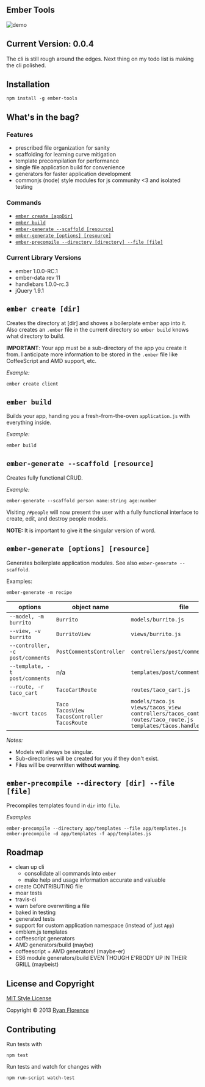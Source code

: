 Ember Tools
-----------

![demo](http://i.imgur.com/LNfnYRO.gif)

## Current Version: 0.0.4

The cli is still rough around the edges. Next thing on my todo list is making the cli polished.

## Installation

`npm install -g ember-tools`

## What's in the bag?

### Features

- prescribed file organization for sanity
- scaffolding for learning curve mitigation
- template precompilation for performance
- single file application build for convenience
- generators for faster application development
- commonjs (node) style modules for js community <3 and isolated testing

### Commands

- [`ember create [appDir]`](#ember-create-dir)
- [`ember build`](#ember-build)
- [`ember-generate --scaffold [resource]`](#ember-generate---scaffold-resource)
- [`ember-generate [options] [resource]`](#ember-generate-options-resource)
- [`ember-precompile --directory [directory] --file [file]`](#ember-generate---scaffold-resource)

### Current Library Versions

- ember 1.0.0-RC.1
- ember-data rev 11
- handlebars 1.0.0-rc.3
- jQuery 1.9.1

## `ember create [dir]`

Creates the directory at [dir] and shoves a boilerplate ember app into
it. Also creates an `.ember` file in the current directory so `ember
build` knows what directory to build.

**IMPORTANT**: Your app must be a sub-directory of the app you create it
from. I anticipate more information to be stored in the `.ember` file
like CoffeeScript and AMD support, etc.

_Example:_

```sh
ember create client
```

## `ember build`

Builds your app, handing you a fresh-from-the-oven `application.js` with
everything inside.

_Example:_

```sh
ember build
```

## `ember-generate --scaffold [resource]`

Creates fully functional CRUD.

_Example:_

`ember-generate --scaffold person name:string age:number`

Visiting `/#people` will now present the user with a fully functional interface to create, edit, and destroy people models.

**NOTE:** It is important to give it the singular version of word.

## `ember-generate [options] [resource]`

Generates boilerplate application modules. See also `ember-generate --scaffold`.

Examples:

`ember-generate -m recipe`

| options | object name | file |
| --------|-------------|------|
| `--model, -m burrito` | `Burrito` | `models/burrito.js` |
| `--view, -v burrito` | `BurritoView` | `views/burrito.js` |
| `--controller, -c post/comments` | `PostCommentsController` | `controllers/post/comments.js` |
| `--template, -t post/comments` | n/a | `templates/post/comments.handlebars` |
| `--route, -r taco_cart` | `TacoCartRoute` | `routes/taco_cart.js` |
| `-mvcrt tacos` | `Taco` <br>`TacosView` <br>`TacosController` <br>`TacosRoute` | `models/taco.js` <br>`views/tacos_view` <br>`controllers/tacos_controller.js` <br>`routes/taco_route.js` <br>`templates/tacos.handlebars`|

_Notes:_

- Models will always be singular.
- Sub-directories will be created for you if they don't exist.
- Files will be overwritten **without warning**.

## `ember-precompile --directory [dir] --file [file]`

Precompiles templates found in `dir` into `file`.

_Examples_

`ember-precompile --directory app/templates --file app/templates.js`
`ember-precompile -d app/templates -f app/templates.js`


## Roadmap

- clean up cli
  - consolidate all commands into `ember`
  - make help and usage information accurate and valuable 
- create CONTRIBUTING file
- moar tests
- travis-ci
- warn before overwriting a file
- baked in testing
- generated tests
- support for custom application namespace (instead of just `App`)
- emblem.js templates
- coffeescript generators
- AMD generators/build (maybe)
- coffeescript + AMD generators! (maybe-er)
- ES6 module generators/build EVEN THOUGH E'RBODY UP IN THEIR GRILL (maybeist)

## License and Copyright

[MIT Style License](http://opensource.org/licenses/MIT)

Copyright &copy; 2013 [Ryan Florence](http://ryanflorence.com)

## Contributing

Run tests with

`npm test`

Run tests and watch for changes with

```bash
npm run-script watch-test
```
